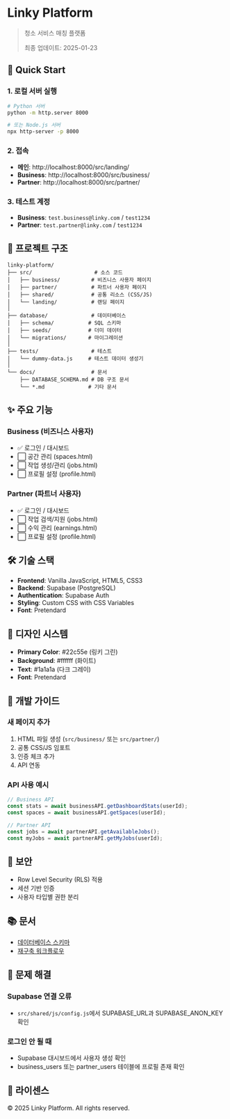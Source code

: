 # Linky Platform

> 청소 서비스 매칭 플랫폼
> 
> 최종 업데이트: 2025-01-23

## 🚀 Quick Start

### 1. 로컬 서버 실행
```bash
# Python 서버
python -m http.server 8000

# 또는 Node.js 서버
npx http-server -p 8000
```

### 2. 접속
- **메인**: http://localhost:8000/src/landing/
- **Business**: http://localhost:8000/src/business/
- **Partner**: http://localhost:8000/src/partner/

### 3. 테스트 계정
- **Business**: `test.business@linky.com` / `test1234`
- **Partner**: `test.partner@linky.com` / `test1234`

## 📂 프로젝트 구조

```
linky-platform/
├── src/                    # 소스 코드
│   ├── business/          # 비즈니스 사용자 페이지
│   ├── partner/           # 파트너 사용자 페이지
│   ├── shared/            # 공통 리소스 (CSS/JS)
│   └── landing/           # 랜딩 페이지
│
├── database/              # 데이터베이스
│   ├── schema/           # SQL 스키마
│   ├── seeds/            # 더미 데이터
│   └── migrations/       # 마이그레이션
│
├── tests/                 # 테스트
│   └── dummy-data.js     # 테스트 데이터 생성기
│
└── docs/                  # 문서
    ├── DATABASE_SCHEMA.md # DB 구조 문서
    └── *.md              # 기타 문서
```

## ✨ 주요 기능

### Business (비즈니스 사용자)
- ✅ 로그인 / 대시보드
- ⬜ 공간 관리 (spaces.html)
- ⬜ 작업 생성/관리 (jobs.html)
- ⬜ 프로필 설정 (profile.html)

### Partner (파트너 사용자)
- ✅ 로그인 / 대시보드
- ⬜ 작업 검색/지원 (jobs.html)
- ⬜ 수익 관리 (earnings.html)
- ⬜ 프로필 설정 (profile.html)

## 🛠️ 기술 스택

- **Frontend**: Vanilla JavaScript, HTML5, CSS3
- **Backend**: Supabase (PostgreSQL)
- **Authentication**: Supabase Auth
- **Styling**: Custom CSS with CSS Variables
- **Font**: Pretendard

## 🎨 디자인 시스템

- **Primary Color**: #22c55e (링키 그린)
- **Background**: #ffffff (화이트)
- **Text**: #1a1a1a (다크 그레이)
- **Font**: Pretendard

## 📝 개발 가이드

### 새 페이지 추가
1. HTML 파일 생성 (`src/business/` 또는 `src/partner/`)
2. 공통 CSS/JS 임포트
3. 인증 체크 추가
4. API 연동

### API 사용 예시
```javascript
// Business API
const stats = await businessAPI.getDashboardStats(userId);
const spaces = await businessAPI.getSpaces(userId);

// Partner API  
const jobs = await partnerAPI.getAvailableJobs();
const myJobs = await partnerAPI.getMyJobs(userId);
```

## 🔐 보안

- Row Level Security (RLS) 적용
- 세션 기반 인증
- 사용자 타입별 권한 분리

## 📚 문서

- [데이터베이스 스키마](docs/DATABASE_SCHEMA.md)
- [재구축 워크플로우](docs/RECONSTRUCTION_WORKFLOW.md)

## 🐛 문제 해결

### Supabase 연결 오류
- `src/shared/js/config.js`에서 SUPABASE_URL과 SUPABASE_ANON_KEY 확인

### 로그인 안 될 때
- Supabase 대시보드에서 사용자 생성 확인
- business_users 또는 partner_users 테이블에 프로필 존재 확인

## 📄 라이센스

© 2025 Linky Platform. All rights reserved.